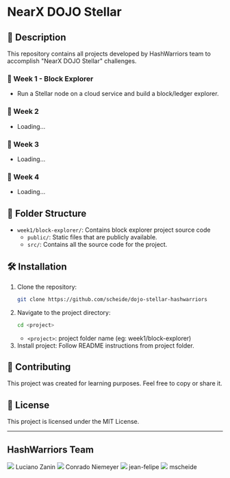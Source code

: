 # NearX DOJO Stellar

## 🚀 Description
This repository contains all projects developed by HashWarriors team to accomplish "NearX DOJO Stellar" challenges.

### 📅 Week 1 - Block Explorer
- Run a Stellar node on a cloud service and build a block/ledger explorer.

### 📅 Week 2 
- Loading...

### 📅 Week 3 
- Loading...

### 📅 Week 4 
- Loading...

## 📂 Folder Structure
- `week1/block-explorer/`: Contains block explorer project source code
   - `public/`: Static files that are publicly available.
   - `src/`: Contains all the source code for the project.

## 🛠️ Installation
1. Clone the repository:
   ```bash
   git clone https://github.com/scheide/dojo-stellar-hashwarriors
   ```
2. Navigate to the project directory:
   ```bash
   cd <project>
   ```
   - `<project>`: project folder name (eg: week1/block-explorer)
3. Install project:
   Follow README instructions from project folder.

## 🤝 Contributing
This project was created for learning purposes. Feel free to copy or share it.

## 📜 License
This project is licensed under the MIT License.

---
## HashWarriors Team
<img src="https://img.icons8.com/color/24/000000/discord-logo.png"/> Luciano Zanin
<img src="https://img.icons8.com/color/24/000000/discord-logo.png"/> Conrado Niemeyer
<img src="https://img.icons8.com/color/24/000000/discord-logo.png"/>&nbsp;jean-felipe
<img src="https://img.icons8.com/color/24/000000/discord-logo.png"/>&nbsp;mscheide